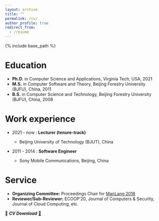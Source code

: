 ```yaml
---
layout: archive
title: ""
permalink: /cv/
author_profile: true
redirect_from:
  - /resume
---
```


{% include base_path %}

Education
======
* **Ph.D.** in Computer Science and Applications, Virginia Tech, USA, 2021
* **M.S.** in Computer Software and Theory,  Beijing Forestry University (BJFU), China, 2011
* **B.S.** in Computer Science and Technology, Beijing Forestry University (BJFU), China, 2008


Work experience
======
* 2021 - now : **Lecturer (tenure-track)**
  * Beijing University of Technology (BJUT), China

* 2011 - 2014 : **Software Engineer**
  * Sony Mobile Communications, Beijing, China

Service
======
* **Organizing Committee:** Proceedings Chair for [ManLang 2018](https://ssw.jku.at/Services/conferences/manlang18/)
* **Reviewer/Sub-Reviewer:** ECOOP’20, Journal of Computers & Security, Journal of Cloud Computing, etc.


:tiger: ***CV Download*** [:page_facing_up:](http://ignorer001.github.io/files/yinliu_cv.pdf)
 
<!-- Skills
======
* Skill 1
* Skill 2
  * Sub-skill 2.1
  * Sub-skill 2.2
  * Sub-skill 2.3
* Skill 3 -->

<!-- Publications
======
  <ul>{% for post in site.publications %}
    {% include archive-single-cv.html %}
  {% endfor %}</ul> -->
  
<!-- Talks
======
  <ul>{% for post in site.talks %}
    {% include archive-single-talk-cv.html %}
  {% endfor %}</ul> -->
  
<!-- Teaching
======
  <ul>{% for post in site.teaching %}
    {% include archive-single-cv.html %}
  {% endfor %}</ul> -->
  
